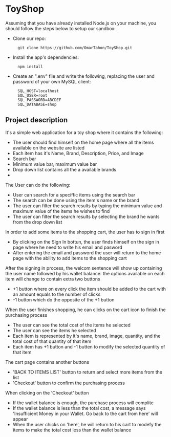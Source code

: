 # ToyShop
Assuming that you have already installed Node.js on your machine, you should follow the steps below to setup our sandbox:

- Clone our repo:

        git clone https://github.com/OmarTahon/ToyShop.git

- Install the app's dependencies:

        npm install
- Create an ".env" file and write the following, replacing the user and password of your own MySQL client:

        
        SQL_HOST=localhost
        SQL_USER=root
        SQL_PASSWORD=ABCDEF
        SQL_DATABASE=shop
        
## Project description 
It's a simple web application for a toy shop where it contains the following:

- The user should find himself on the home page where all the items available on the website are listed
- Each item has it's Name, Brand, Description, Price, and Image
- Search bar
- Minimum value bar, maximum value bar
- Drop down list contains all the a available brands
- 

The User can do the following:
- User can search for a speciffic items using the search bar
- The search can be done using the item's name or the brand
- The user can filter the search results by typing the minimum value and maximum value of the items he wishes to find
- The user can filter the search results by selecting the brand he wants from the drop down list

In order to add some items to the shopping cart, the user has to sign in first
- By clicking on the Sign In bottun, the user finds himself on the sign in page where he need to write his email and pasword
- After entering the email and password the user will return to the home page with the ability to add items to the shopping cart

After the signing in process, the welcom sentence will show up containing the user name followed by his wallet balance.
the options available on each item will change to contain extra two buttons 
- +1 button where on every click the item should be added to the cart with an amount equals to the number of clicks 
- -1 button which do the opposite of the +1 button

When the user finishes shopping, he can clicks on the cart icon to finish the purchasing process
- The user can see the total cost of the items he selected
- The user can see the items he selected
- Each item is represented by it's name, brand, image, quantity, and the total cost of that quantity of that item
- Each item has +1 button and -1 butten to modify the selected quantity of that item

The cart page contains another buttons
- 'BACK TO ITEMS LIST' button to return and select more items from the list
- 'Checkout' button to confirm the purchasing process

When clicking on the 'Checkout' button
- If the wallet balance is enough, the purchase process will complite
- If the wallet balance is less than the total cost, a message says 'Insufficient Money in your Wallet. Go back to the cart from here' will appear
- When the user chicks on 'here', he will return to his cart to modefy the items to make the total cost less than the wallet balance





